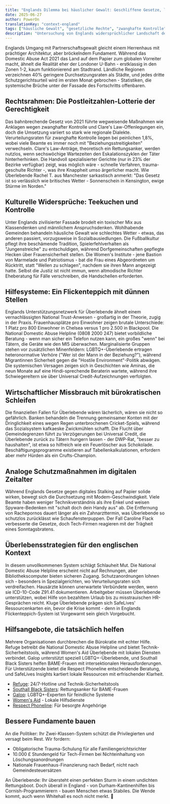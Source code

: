 ```yaml
---
title: "Englands Dilemma bei häuslicher Gewalt: Geschliffene Gesetze, lückenhafte Schutzmaßnahmen"
date: 2025-06-27
author: PowerOn
translationKey: "context-england"
tags: ["häusliche Gewalt", "gesetzliche Rechte", "zwanghafte Kontrolle", "wirtschaftlicher Missbrauch", "Überlebendenunterstützung", "geschlechtsspezifische Gewalt"]
description: "Untersuchung von Englands widersprüchlicher Landschaft der Partnerschaftsgewalt - weltweit führende Gesetzgebung untergraben durch Postleitzahlen-Lotterie und kulturelle Blindstellen."
---
```


Englands Umgang mit Partnerschaftsgewalt gleicht einem Herrenhaus mit prächtiger Architektur, aber bröckelndem Fundament. Während das Domestic Abuse Act 2021 das Land auf dem Papier zum globalen Vorreiter macht, ähnelt die Realität eher der Londoner U-Bahn - erstklassig in den Zonen 1-2, kaum funktionierend am Stadtrand. Ländliche Regionen verzeichnen 40% geringere Durchsetzungsraten als Städte, und jedes dritte Schutzgerichtsurteil wird im ersten Monat gebrochen - Statistiken, die systemische Brüche unter der Fassade des Fortschritts offenbaren.

## Rechtsrahmen: Die Postleitzahlen-Lotterie der Gerechtigkeit

Das bahnbrechende Gesetz von 2021 führte wegweisende Maßnahmen wie Anklagen wegen zwanghafter Kontrolle und Clare's Law-Offenlegungen ein, doch die Umsetzung variiert so stark wie regionale Dialekte. Verurteilungsraten für zwanghafte Kontrolle liegen bei peinlichen 1,8%, wobei viele Beamte es immer noch mit "Beziehungsstreitigkeiten" verwechseln. Clare's Law-Anträge, theoretisch ein Rettungsanker, werden nutzlos, wenn sechswöchige Wartezeiten den Eskalationszyklen der Täter hinterherhinken. Die Handvoll spezialisierter Gerichte (nur in 23% der Bezirke verfügbar) zeigt, was möglich wäre - schnelle Verfahren, trauma-geschulte Richter -, was ihre Knappheit umso ärgerlicher macht. Wie Überlebende Rachel T. aus Manchester sarkastisch anmerkt: "Das Gesetz ist so verlässlich wie britisches Wetter - Sonnenschein in Kensington, ewige Stürme im Norden."

## Kulturelle Widersprüche: Teekuchen und Kontrolle

Unter Englands zivilisierter Fassade brodelt ein toxischer Mix aus Klassendenken und männlichem Anspruchsdenken. Wohlhabende Gemeinden behandeln häusliche Gewalt wie schlechtes Wetter - etwas, das anderen passiert, vorzugsweise in Sozialbausiedlungen. Die Fußballkultur pflegt ihre beschämende Tradition, Spielerfehlverhalten als "Jungenstreiche" zu entschuldigen, während Dorfgemeinschaften gepflegte Hecken über Frauensicherheit stellen. Die Women's Institute - jene Bastion von Marmelade und Patriotismus - bat die Frau eines Abgeordneten um Rücktritt, statt "Wellen zu schlagen", nachdem sie ihren Mann angezeigt hatte. Selbst die Justiz ist nicht immun, wenn altmodische Richter Eheberatung für Fälle verschreiben, die Handschellen erforderten.

## Hilfesysteme: Ein Flickenteppich mit dünnen Stellen

Englands Unterstützungsnetzwerk für Überlebende ähnelt einem vernachlässigten National Trust-Anwesen - großartig in der Theorie, zugig in der Praxis. Frauenhausplätze pro Einwohner zeigen brutale Unterschiede: 1 Platz pro 800 Einwohner in Chelsea versus 1 pro 2.500 in Blackpool. Die National Domestic Abuse Helpline (0808 2000 247) bietet vorbildliche Beratung - wenn man sicher ein Telefon nutzen kann, ein großes "wenn" bei Tätern, die Geräte wie den MI5 überwachen. Marginalisierte Gruppen stehen vor zusätzlichen Minenfeldern: LGBTQ+-Überlebende ertragen heteronormative Verhöre ("Wer ist der Mann in der Beziehung?"), während Migrantinnen Sicherheit gegen die "Hostile Environment"-Politik abwägen. Die systemischen Versagen zeigen sich in Geschichten wie Aminas, die neun Monate auf eine Hindi-sprechende Beraterin wartete, während ihre Schwiegereltern sie über Universal Credit-Aufzeichnungen verfolgten.

## Wirtschaftlicher Missbrauch mit bürokratischen Schleifen

Die finanziellen Fallen für Überlebende wären lächerlich, wären sie nicht so gefährlich. Banken behandeln die Trennung gemeinsamer Konten mit der Dringlichkeit eines wegen Regen unterbrochenen Cricket-Spiels, während das Sozialsystem kafkaeske Zwickmühlen schafft. Die Flucht über Gemeindegrenzen führt zu Verzögerungen bei Universal Credit, die Überlebende zurück zu Tätern hungern lassen - der DWP-Rat, "besser zu haushalten", ist etwa so hilfreich wie ein Feuerlöscher aus Schokolade. Beschäftigungsprogramme existieren auf Tabellenkalkulationen, erfordern aber mehr Hürden als ein Crufts-Champion.

## Analoge Schutzmaßnahmen im digitalen Zeitalter

Während Englands Gesetze gegen digitales Stalking auf Papier solide wirken, bewegt sich die Durchsetzung mit Modem-Geschwindigkeit. Viele Beamte haben weniger Technikverständnis als ihre Enkel und weisen Spyware-Bedenken mit "schalt doch dein Handy aus" ab. Die Entfernung von Rachepornos dauert länger als ein Zahnarzttermin, was Überlebende so schutzlos zurücklässt wie Schaufensterpuppen. Der Fall Caroline Flack verbesserte die Gesetze, doch Tech-Firmen reagieren mit der Trägheit eines Sonntagsbratens.

## Überlebensstrategien für den englischen Kontext

In diesem unvollkommenen System schlägt Schlauheit Mut. Die National Domestic Abuse Helpline erscheint nicht auf Rechnungen, aber Bibliothekscomputer bieten sicheren Zugang. Schutzanordnungen lohnen sich - besonders in Spezialgerichten, wo Verurteilungsraten sich verdreifachen. Hausärzte können unerwartete Verbündete werden, wenn sie ICD-10-Code Z91.41 dokumentieren. Arbeitgeber müssen Überlebende unterstützen, wobei Hilfe von bezahltem Urlaub bis zu misstrauischen HR-Gesprächen reicht. Kluge Überlebende prägen sich SafeLives' Ressourcenkarten ein, bevor die Krise kommt - denn in Englands Flickenteppich-System ist Vorgewarnt sein gleich Vorgebucht.

## Hilfsangebote, die tatsächlich helfen

Mehrere Organisationen durchbrechen die Bürokratie mit echter Hilfe. Refuge betreibt die National Domestic Abuse Helpline und bietet Technik-Sicherheitstools, während Women's Aid Überlebende mit lokalen Diensten verbindet. Galop unterstützt speziell LGBTQ+-Überlebende, und Southall Black Sisters helfen BAME-Frauen mit intersektionalen Herausforderungen. Für Unterstützende bietet die Respect Phoneline entscheidende Beratung, und SafeLives Insights kartiert lokale Ressourcen mit erfrischender Klarheit.

- [Refuge](https://www.refuge.org.uk/): 24/7-Hotline und Technik-Sicherheitstools
- [Southall Black Sisters](https://southallblacksisters.org.uk/): Rettungsanker für BAME-Frauen
- [Galop](https://galop.org.uk/): LGBTQ+-Experten für feindliche Systeme
- [Women's Aid](https://www.womensaid.org.uk/) - Lokale Hilfsdienste
- [Respect Phoneline](https://respectphoneline.org.uk/): Für besorgte Angehörige

## Bessere Fundamente bauen

An die Politiker: Ihr Zwei-Klassen-System schützt die Privilegierten und versagt beim Rest. Wir fordern:
- Obligatorische Trauma-Schulung für alle Familiengerichtsrichter
- 10.000 £ Stundengeld für Tech-Firmen bei Nichteinhaltung von Löschungsanordnungen
- Nationale Frauenhaus-Finanzierung nach Bedarf, nicht nach Gemeindesteuersätzen

An Überlebende: Ihr übersteht einen perfekten Sturm in einem undichten Rettungsboot. Doch überall in England - von Durham-Kantinenhilfen bis Cornish-Programmierern - bauen Menschen etwas Stabiles. Die Wende kommt, auch wenn Whitehall es noch nicht merkt. 💜